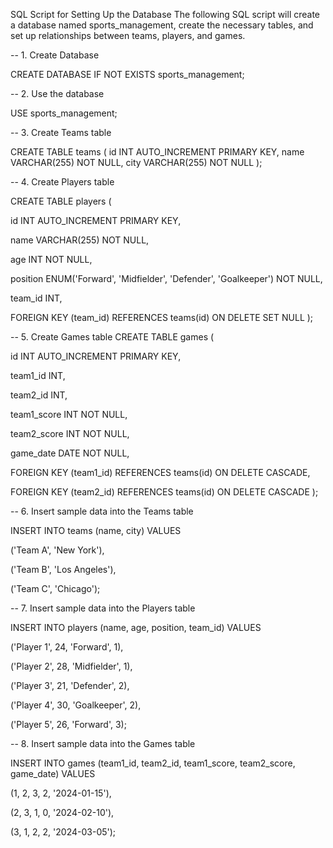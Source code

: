SQL Script for Setting Up the Database
The following SQL script will create a database named sports_management, create the necessary tables, and set up
relationships between teams, players, and games.

-- 1. Create Database

CREATE DATABASE IF NOT EXISTS sports_management;

-- 2. Use the database

USE sports_management;

-- 3. Create Teams table

CREATE TABLE teams (
id INT AUTO_INCREMENT PRIMARY KEY,
name VARCHAR(255) NOT NULL,
city VARCHAR(255) NOT NULL
);

-- 4. Create Players table

CREATE TABLE players (

id INT AUTO_INCREMENT PRIMARY KEY,

name VARCHAR(255) NOT NULL,

age INT NOT NULL,

position ENUM('Forward', 'Midfielder', 'Defender', 'Goalkeeper') NOT NULL,

team_id INT,

FOREIGN KEY (team_id) REFERENCES teams(id) ON DELETE SET NULL
);

-- 5. Create Games table
CREATE TABLE games (

id INT AUTO_INCREMENT PRIMARY KEY,

team1_id INT,

team2_id INT,

team1_score INT NOT NULL,

team2_score INT NOT NULL,

game_date DATE NOT NULL,

FOREIGN KEY (team1_id) REFERENCES teams(id) ON DELETE CASCADE,

FOREIGN KEY (team2_id) REFERENCES teams(id) ON DELETE CASCADE
);

-- 6. Insert sample data into the Teams table

INSERT INTO teams (name, city) VALUES

('Team A', 'New York'),

('Team B', 'Los Angeles'),

('Team C', 'Chicago');

-- 7. Insert sample data into the Players table

INSERT INTO players (name, age, position, team_id) VALUES

('Player 1', 24, 'Forward', 1),

('Player 2', 28, 'Midfielder', 1),

('Player 3', 21, 'Defender', 2),

('Player 4', 30, 'Goalkeeper', 2),

('Player 5', 26, 'Forward', 3);

-- 8. Insert sample data into the Games table

INSERT INTO games (team1_id, team2_id, team1_score, team2_score, game_date) VALUES

(1, 2, 3, 2, '2024-01-15'),

(2, 3, 1, 0, '2024-02-10'),

(3, 1, 2, 2, '2024-03-05');
